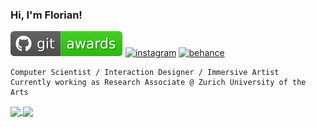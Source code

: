 ### Hi, I'm Florian!

[![awards](https://raw.githubusercontent.com/cansik/cansik/master/images/gitawards.svg)](http://git-awards.com/users/cansik) [![instagram](https://badgen.net/badge/icon/instagram?icon=https://raw.githubusercontent.com/cansik/cansik/master/images/instagram.svg&label)](https://www.instagram.com/bilderbroox/) [![behance](https://badgen.net/badge/icon/behance?icon=https://raw.githubusercontent.com/cansik/cansik/master/images/behance.svg&label)](https://www.behance.net/cansik)

```
Computer Scientist / Interaction Designer / Immersive Artist
Currently working as Research Associate @ Zurich University of the Arts
```

<a href="#">
  <img align="center" src="https://github-readme-stats.vercel.app/api?username=cansik&show_icons=true&hide_title=true&hide_border=true">
</a>
<a href="#">
  <img align="center" src="https://github-readme-stats.vercel.app/api/top-langs/?username=cansik&langs_count=8&hide=javascript,html,css&theme=graywhite&layout=compact&custom_title=Languages&card_width=260">
</a>
